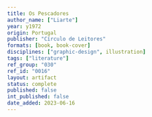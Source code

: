 ```yaml
---
title: Os Pescadores
author_name: ["Liarte"]
year: y1972
origin: Portugal
publisher: "Círculo de Leitores"
formats: [book, book-cover]
disciplines: ["graphic-design", illustration]
tags: ["literature"]
ref_group: "030"
ref_id: "0016"
layout: artifact
status: complete
published: false
int_published: false
date_added: 2023-06-16
---
```

